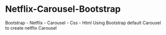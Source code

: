# Netflix-Carousel-Bootstrap
Bootstrap - Netflix - Carousel - Css - Html
Using Bootstrap default Carousel to create netflix Carousel

